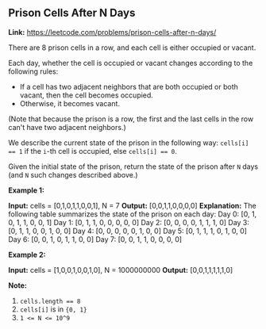 ﻿## Prison Cells After N Days

**Link:** https://leetcode.com/problems/prison-cells-after-n-days/

There are 8 prison cells in a row, and each cell is either occupied or vacant.

Each day, whether the cell is occupied or vacant changes according to the following rules:

*   If a cell has two adjacent neighbors that are both occupied or both vacant, then the cell becomes occupied.
*   Otherwise, it becomes vacant.

(Note that because the prison is a row, the first and the last cells in the row can't have two adjacent neighbors.)

We describe the current state of the prison in the following way: `cells[i] == 1` if the `i`\-th cell is occupied, else `cells[i] == 0`.

Given the initial state of the prison, return the state of the prison after `N` days (and `N` such changes described above.)

**Example 1:**

**Input:** cells = \[0,1,0,1,1,0,0,1\], N = 7
**Output:** \[0,0,1,1,0,0,0,0\]
**Explanation:** The following table summarizes the state of the prison on each day:
Day 0: \[0, 1, 0, 1, 1, 0, 0, 1\]
Day 1: \[0, 1, 1, 0, 0, 0, 0, 0\]
Day 2: \[0, 0, 0, 0, 1, 1, 1, 0\]
Day 3: \[0, 1, 1, 0, 0, 1, 0, 0\]
Day 4: \[0, 0, 0, 0, 0, 1, 0, 0\]
Day 5: \[0, 1, 1, 1, 0, 1, 0, 0\]
Day 6: \[0, 0, 1, 0, 1, 1, 0, 0\]
Day 7: \[0, 0, 1, 1, 0, 0, 0, 0\]

**Example 2:**

**Input:** cells = \[1,0,0,1,0,0,1,0\], N = 1000000000
**Output:** \[0,0,1,1,1,1,1,0\]

**Note:**

1.  `cells.length == 8`
2.  `cells[i]` is in `{0, 1}`
3.  `1 <= N <= 10^9`